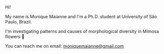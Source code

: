 Hi!

My name is Monique Maianne and I'm a Ph.D. student at University of São Paulo, Brazil. 

I'm investigating patterns and causes of morphological diversity in Mimosa flowers 🌷

You can reach me on email: moniquemaianne@gmail.com
